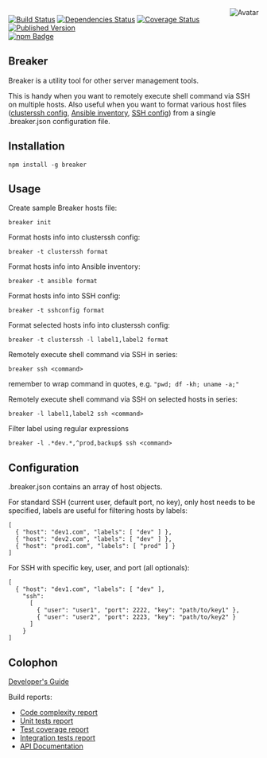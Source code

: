 <img align="right" src="https://raw.github.com/cliffano/breaker/master/avatar.jpg" alt="Avatar"/>

[![Build Status](https://img.shields.io/travis/cliffano/breaker.svg)](http://travis-ci.org/cliffano/breaker)
[![Dependencies Status](https://img.shields.io/david/cliffano/breaker.svg)](http://david-dm.org/cliffano/breaker)
[![Coverage Status](https://img.shields.io/coveralls/cliffano/breaker.svg)](https://coveralls.io/r/cliffano/breaker?branch=master)
[![Published Version](https://img.shields.io/npm/v/breaker.svg)](http://www.npmjs.com/package/breaker)
<br/>
[![npm Badge](https://nodei.co/npm/breaker.png)](http://npmjs.org/package/breaker)

Breaker
-------

Breaker is a utility tool for other server management tools.

This is handy when you want to remotely execute shell command via SSH on multiple hosts. Also useful when you want to format various host files (<a href="http://www.debianadmin.com/ssh-on-multiple-servers-using-cluster-ssh.html">clusterssh config</a>, <a href="http://ansible.cc/docs/patterns.html#hosts-and-groups">Ansible inventory</a>, <a href="http://nerderati.com/2011/03/simplify-your-life-with-an-ssh-config-file/">SSH config</a>) from a single .breaker.json configuration file.

Installation
------------

    npm install -g breaker 

Usage
-----

Create sample Breaker hosts file:

    breaker init
    
Format hosts info into clusterssh config:

    breaker -t clusterssh format

Format hosts info into Ansible inventory:

    breaker -t ansible format

Format hosts info into SSH config:

    breaker -t sshconfig format

Format selected hosts info into clusterssh config:

    breaker -t clusterssh -l label1,label2 format

Remotely execute shell command via SSH in series:

    breaker ssh <command>

remember to wrap command in quotes, e.g. `"pwd; df -kh; uname -a;"`

Remotely execute shell command via SSH on selected hosts in series:

    breaker -l label1,label2 ssh <command>

Filter label using regular expressions

    breaker -l .*dev.*,^prod,backup$ ssh <command>

Configuration
-------------

.breaker.json contains an array of host objects.

For standard SSH (current user, default port, no key), only host needs to be specified, labels are useful for filtering hosts by labels:

    [
      { "host": "dev1.com", "labels": [ "dev" ] },
      { "host": "dev2.com", "labels": [ "dev" ] },
      { "host": "prod1.com", "labels": [ "prod" ] }
    ]

For SSH with specific key, user, and port (all optionals):

    [
      { "host": "dev1.com", "labels": [ "dev" ],
        "ssh":
          [
            { "user": "user1", "port": 2222, "key": "path/to/key1" },
            { "user": "user2", "port": 2223, "key": "path/to/key2" }
          ]
        }
    ]

Colophon
--------

[Developer's Guide](http://cliffano.github.io/developers_guide.html#nodejs)

Build reports:

* [Code complexity report](http://cliffano.github.io/breaker/bob/complexity/plato/index.html)
* [Unit tests report](http://cliffano.github.io/breaker/bob/test/buster.out)
* [Test coverage report](http://cliffano.github.io/breaker/bob/coverage/buster-istanbul/lcov-report/lib/index.html)
* [Integration tests report](http://cliffano.github.io/breaker/bob/test-integration/cmdt.out)
* [API Documentation](http://cliffano.github.io/breaker/bob/doc/dox-foundation/index.html)

